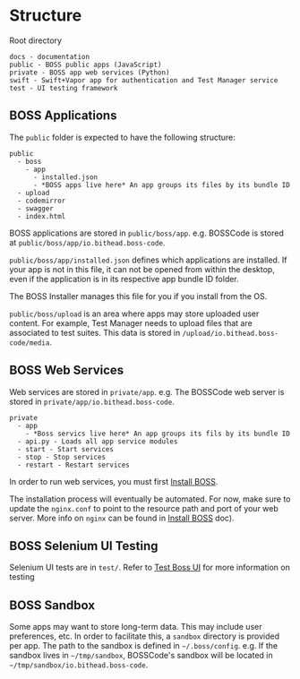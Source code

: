 # Structure

Root directory

```
docs - documentation
public - BOSS public apps (JavaScript)
private - BOSS app web services (Python)
swift - Swift+Vapor app for authentication and Test Manager service
test - UI testing framework
```

## BOSS Applications

The `public` folder is expected to have the following structure:

```
public
  - boss
    - app
      - installed.json
      - *BOSS apps live here* An app groups its files by its bundle ID
  - upload
  - codemirror
  - swagger
  - index.html
```

BOSS applications are stored in `public/boss/app`. e.g. BOSSCode is stored at `public/boss/app/io.bithead.boss-code`.

`public/boss/app/installed.json` defines which applications are installed. If your app is not in this file, it can not be opened from within the desktop, even if the application is in its respective app bundle ID folder.

The BOSS Installer manages this file for you if you install from the OS.

`public/boss/upload` is an area where apps may store uploaded user content. For example, Test Manager needs to upload files that are associated to test suites. This data is stored in `/upload/io.bithead.boss-code/media`.

## BOSS Web Services

Web services are stored in `private/app`. e.g. The BOSSCode web server is stored in `private/app/io.bithead.boss-code`.

```
private
  - app
    - *Boss servics live here* An app groups its fils by its bundle ID
  - api.py - Loads all app service modules
  - start - Start services
  - stop - Stop services
  - restart - Restart services
```

In order to run web services, you must first [Install BOSS](/docs/development.md).

The installation process will eventually be automated. For now, make sure to update the `nginx.conf` to point to the resource path and port of your web server. More info on `nginx` can be found in [Install BOSS](/docs/development.md) doc).

## BOSS Selenium UI Testing

Selenium UI tests are in `test/`. Refer to [Test Boss UI](/docs/testing.md) for more information on testing

## BOSS Sandbox

Some apps may want to store long-term data. This may include user preferences, etc. In order to facilitate this, a `sandbox` directory is provided per app. The path to the sandbox is defined in `~/.boss/config`. e.g. If the sandbox lives in `~/tmp/sandbox`, BOSSCode's sandbox will be located in `~/tmp/sandbox/io.bithead.boss-code`.
